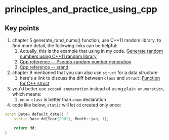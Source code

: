 # principles_and_practice_using_cpp

## Key points
1. chapter 5 generate_rand_nums() function, use C++11 random library. to find more detail, the following links can be helpful:
   1. Actually, this is the example that using in my code. [Generate random numbers using C++11 random library](https://stackoverflow.com/questions/19665818/generate-random-numbers-using-c11-random-library)
   2. [Cpp reference -- Pseudo-random number generation](https://en.cppreference.com/w/cpp/numeric/random)
   3. [Cpp reference -- srand](https://www.cplusplus.com/reference/cstdlib/srand/)
2. chapter 9 mentioned that you can also use `struct` for a data structure
   1. here's a link to discuss the diff between `class` and `struct`: [Function for C++ struct](https://stackoverflow.com/questions/13125944/function-for-c-struct)
3. you'd better use `scoped enumeration` instead of using `plain enumeration`, which means:
   1. `enum class` is better than `enum` declaration
4. code like below, `static` will let `dd` created only once:
```c++
const Date& default_date() {
    static Date dd{Year{2001}, Month::jan, 1};

    return dd;
}
```